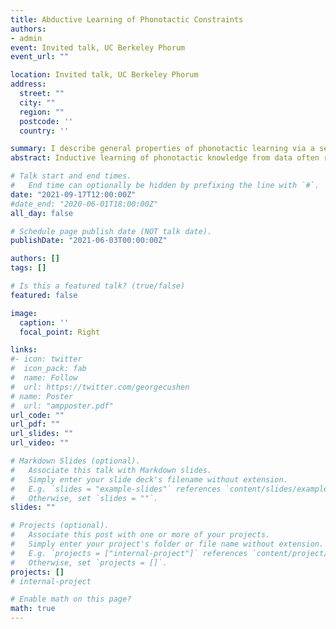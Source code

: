 ```yaml
---
title: Abductive Learning of Phonotactic Constraints
authors:
- admin
event: Invited talk, UC Berkeley Phorum
event_url: ""

location: Invited talk, UC Berkeley Phorum
address:
  street: ""
  city: ""
  region: ""
  postcode: ''
  country: ''

summary: I describe general properties of phonotactic learning via a series of non-statistical abductive inference algorithms   
abstract: Inductive learning of phonotactic knowledge from data often relies on statistical heuristics to select plausible phonotactic constraints, such as in the popular Maximum Entropy learners (Hayes & Wilson 2008). Wilson & Gallagher (2018) claim that such statistical heuristics are necessary, given that feature-based constraints allow for exponentially large hypothesis spaces. I show that such statistical heuristics are unnecessary, by providing a series of non-statistical algorithms which use abduction to select the most general feature-based constraint grammars for both local and long-distance phonotactics. I compare these algorithms to MaxEnt grammars to showcase their similar behavior on synthetic and natural phonotactic data. Like any algorithms, these help us clarify general properties of phonotactic learning. 1) the space of possible constraints possesses significant structure (a partial order) that learners can easily exploit, 2) even given this structure, there are multiple pairwise incomparable grammars which are surface-true, and 3) particular constraint selection is due to the particular abductive (not inductive) principles learners possess which guide the search, regardless of whether such principles are statistically formulated or not.

# Talk start and end times.
#   End time can optionally be hidden by prefixing the line with `#`.
date: "2021-09-17T12:00:00Z"
#date_end: "2020-06-01T18:00:00Z"
all_day: false

# Schedule page publish date (NOT talk date).
publishDate: "2021-06-03T00:00:00Z"

authors: []
tags: []

# Is this a featured talk? (true/false)
featured: false

image:
  caption: ''
  focal_point: Right

links:
#- icon: twitter
#  icon_pack: fab
#  name: Follow
#  url: https://twitter.com/georgecushen
# name: Poster
#  url: "ampposter.pdf"
url_code: ""
url_pdf: ""
url_slides: ""
url_video: ""

# Markdown Slides (optional).
#   Associate this talk with Markdown slides.
#   Simply enter your slide deck's filename without extension.
#   E.g. `slides = "example-slides"` references `content/slides/example-slides.md`.
#   Otherwise, set `slides = ""`.
slides: ""

# Projects (optional).
#   Associate this post with one or more of your projects.
#   Simply enter your project's folder or file name without extension.
#   E.g. `projects = ["internal-project"]` references `content/project/deep-learning/index.md`.
#   Otherwise, set `projects = []`.
projects: []
# internal-project

# Enable math on this page?
math: true
---
```

